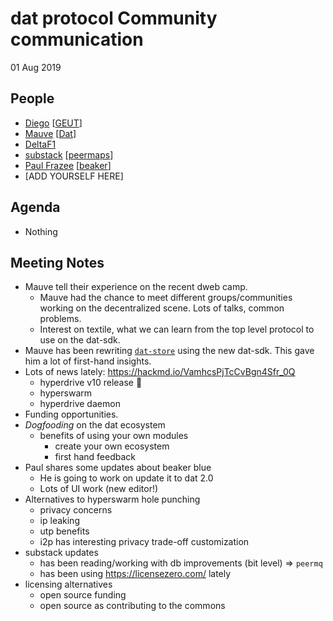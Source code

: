 # dat protocol Community communication

01 Aug 2019

## People

* [Diego](https://github.com/dpaez) [[GEUT](https://geutstudio.com)]
* [Mauve](https://github.com/rangermauve) [[Dat](datproject)]
* [DeltaF1]()
* [substack](https://github.com/substack) [[peermaps](https://peermaps.org/)]
* [Paul Frazee](https://github.com/pfrazee) [[beaker]()]
* [ADD YOURSELF HERE]

## Agenda

* Nothing

## Meeting Notes

- Mauve tell their experience on the recent dweb camp.
  - Mauve had the chance to meet different groups/communities working on the decentralized scene. Lots of talks, common problems.
  - Interest on textile, what we can learn from the top level protocol to use on the dat-sdk.
- Mauve has been rewriting [`dat-store`](https://www.npmjs.com/package/dat-store) using the new dat-sdk. This gave him a lot of first-hand insights.
- Lots of news lately: https://hackmd.io/VamhcsPjTcCvBgn4Sfr_0Q
  - hyperdrive v10 release :tada:
  - hyperswarm
  - hyperdrive daemon
- Funding opportunities.
- _Dogfooding_ on the dat ecosystem
  - benefits of using your own modules
    - create your own ecosystem
    - first hand feedback
- Paul shares some updates about beaker blue
  - He is going to work on update it to dat 2.0
  - Lots of UI work (new editor!)
- Alternatives to hyperswarm hole punching
  - privacy concerns
  - ip leaking
  - utp benefits
  - i2p has interesting privacy trade-off customization
- substack updates
  - has been reading/working with db improvements (bit level) => `peermq`
  - has been using https://licensezero.com/ lately
- licensing alternatives
  - open source funding
  - open source as contributing to the commons

